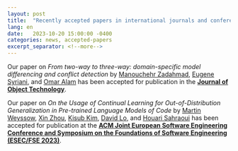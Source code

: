 ```yaml
---
layout: post
title:  "Recently accepted papers in international journals and conference proceedings"
lang: en
date:   2023-10-20 15:00:00 -0400
categories: news, accepted-papers
excerpt_separator: <!--more-->
---
```



Our paper on *From two-way to three-way: domain-specific model differencing and conflict detection* by [Manouchehr Zadahmad],  [Eugene Syriani], and [Omar Alam] has been accepted for publication in the [**Journal of Object Technology**](https://www.jot.fm/).

Our paper on *On the Usage of Continual Learning for Out-of-Distribution Generalization in Pre-trained Language Models of Code* by [Martin Weyssow], [Xin Zhou], [Kisub Kim], [David Lo], and [Houari Sahraoui] has been accepted for publication at the [**ACM Joint European Software Engineering Conference and Symposium on the Foundations of Software Engineering (ESEC/FSE 2023)**](https://2023.esec-fse.org/). 


[Eugene Syriani]: http://www-ens.iro.umontreal.ca/~syriani/
[Houari Sahraoui]: http://www.iro.umontreal.ca/~sahraouh/
[Manouchehr Zadahmad]: https://www.linkedin.com/in/manouchehr-zadahmad/
[Omar Alam]: https://omaralam.org/
[Martin Weyssow]: https://martin-wey.github.io/
[Xin Zhou]: https://scholar.google.com/citations?user=eQxzKOUAAAAJ&hl=zh-CN
[Kisub Kim]: https://falconlk.github.io/react-gh-pages/ 
[David Lo]: http://www.mysmu.edu/faculty/davidlo/
